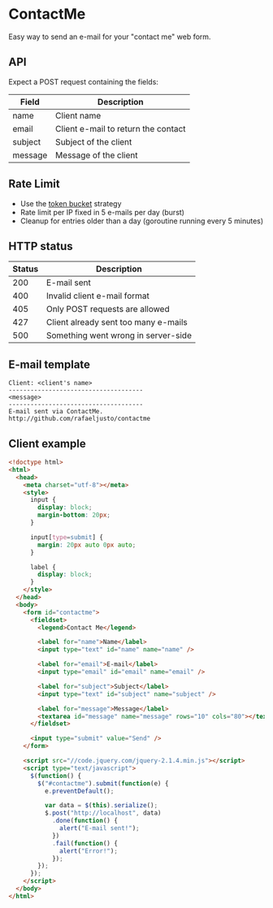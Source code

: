 # ContactMe

Easy way to send an e-mail for your "contact me" web form.

## API

Expect a POST request containing the fields:

| Field   | Description                          |
| -----   | -----------                          |
| name    | Client name                          |
| email   | Client e-mail to return the contact  |
| subject | Subject of the client                |
| message | Message of the client                |

## Rate Limit

* Use the [token bucket](http://en.wikipedia.org/wiki/Token_bucket) strategy
* Rate limit per IP fixed in 5 e-mails per day (burst)
* Cleanup for entries older than a day (goroutine running every 5 minutes)

## HTTP status

| Status | Description                          |
| ------ | -----------                          |
| 200    | E-mail sent                          |
| 400    | Invalid client e-mail format         |
| 405    | Only POST requests are allowed       |
| 427    | Client already sent too many e-mails |
| 500    | Something went wrong in server-side  |

## E-mail template

```
Client: <client's name>
-------------------------------------
<message>
-------------------------------------
E-mail sent via ContactMe.
http://github.com/rafaeljusto/contactme
```

## Client example

```html
<!doctype html>
<html>
  <head>
    <meta charset="utf-8"></meta>
    <style>
      input {
        display: block;
        margin-bottom: 20px;
      }

      input[type=submit] {
        margin: 20px auto 0px auto;
      }

      label {
        display: block;
      }
    </style>
  </head>
  <body>
    <form id="contactme">
      <fieldset>
        <legend>Contact Me</legend>

        <label for="name">Name</label>
        <input type="text" id="name" name="name" />

        <label for="email">E-mail</label>
        <input type="email" id="email" name="email" />

        <label for="subject">Subject</label>
        <input type="text" id="subject" name="subject" />

        <label for="message">Message</label>
        <textarea id="message" name="message" rows="10" cols="80"></textarea>
      </fieldset>

      <input type="submit" value="Send" />
    </form>

    <script src="//code.jquery.com/jquery-2.1.4.min.js"></script>
    <script type="text/javascript">
      $(function() {
        $("#contactme").submit(function(e) {
          e.preventDefault();

          var data = $(this).serialize();
          $.post("http://localhost", data)
            .done(function() {
              alert("E-mail sent!");
            })
            .fail(function() {
              alert("Error!");
            });
        });
      });
    </script>
  </body>
</html>
```
